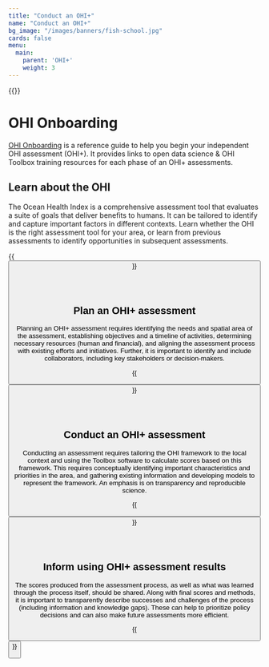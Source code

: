 ```yaml
---
title: "Conduct an OHI+"
name: "Conduct an OHI+"
bg_image: "/images/banners/fish-school.jpg"
cards: false
menu:
  main:
    parent: 'OHI+'
    weight: 3
---
```



{{<onboardViz>}}
# OHI Onboarding

[OHI Onboarding](http://ohi-science.org/onboarding/) is a reference guide to help you begin your independent OHI assessment (OHI+). It provides links to open data science & OHI Toolbox training resources for each phase of an OHI+ assessments.

## Learn about the OHI

The Ocean Health Index is a comprehensive assessment tool that evaluates a suite of goals that deliver benefits to humans. It can be tailored to identify and capture important factors in different contexts. Learn whether the OHI is the right assessment tool for your area, or learn from previous assessments to identify opportunities in subsequent assessments.

{{<button text="Learn More" link="learn" >}}

<br>
<br>

## Plan an OHI+ assessment

Planning an OHI+ assessment requires identifying the needs and spatial area of the assessment, establishing objectives and a timeline of activities, determining necessary resources (human and financial), and aligning the assessment process with existing efforts and initiatives. Further, it is important to identify and include collaborators, including key stakeholders or decision-makers.

{{<button text="Learn More" link="plan" >}}

<br>
<br>

## Conduct an OHI+ assessment
Conducting an assessment requires tailoring the OHI framework to the local context and using the Toolbox software to calculate scores based on this framework. This requires conceptually identifying important characteristics and priorities in the area, and gathering existing information and developing models to represent the framework. An emphasis is on transparency and reproducible science.

{{<button text="Learn More" link="http://ohi-science.org/toolbox-training/" >}}

<br>
<br>

## Inform using OHI+ assessment results

The scores produced from the assessment process, as well as what was learned through the process itself, should be shared. Along with final scores and methods, it is important to transparently describe successes and challenges of the process (including information and knowledge gaps). These can help to prioritize policy decisions and can also make future assessments more efficient.


{{<button text="Learn More" link="inform" >}}
